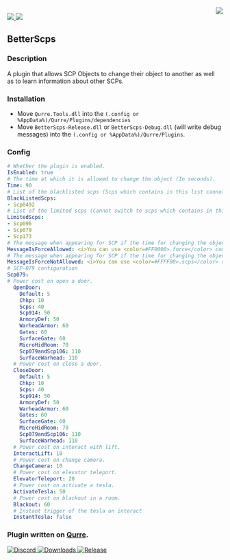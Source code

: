<img src="https://cdn.fydne.xyz/qurre/Qurre-web_ol.gif" align="right" />
<p>
   <a href="https://github.com/I-Aureate-I/BetterScps/releases/latest">
     <img src="https://img.shields.io/github/downloads/I-Aureate-I/BetterScps/total.svg" />
   </a>
   <a href="https://github.com/I-Aureate-I/BetterScps/commits/master">
     <img src="https://img.shields.io/github/commits-since/I-Aureate-I/BetterScps/latest?include_prereleases" />
   </a>
</p>

## BetterScps
### Description
A plugin that allows SCP Objects to change their object to another as well as to learn information about other SCPs.
### Installation
* Move `Qurre.Tools.dll` into the `(.config or %AppData%)/Qurre/Plugins/dependencies`
* Move `BetterScps-Release.dll` or `BetterScps-Debug.dll` (will write debug messages) into the `(.config or %AppData%)/Qurre/Plugins`.
### Config
```yaml
# Whether the plugin is enabled.
IsEnabled: true
# The time at which it is allowed to change the object (In seconds).
Time: 90
# List of the blacklisted scps (Scps which contains in this list cannot use switch command).
BlackListedScps:
- Scp0492
# List of the limited scps (Cannot switch to scps which contains in this list if he is already spawn in the map).
LimitedScps:
- Scp096
- Scp079
- Scp173
# The message when appearing for SCP if the time for changing the object has not yet passed.
MessageIsForceAllowed: <i>You can use <color=#FF0000>.force</color> command to switch your object or <color=#FFFF00>.scps</color> command to find out the status of all objects</i>
# The message when appearing for SCP if the time for changing the object has already passed.
MessageIsForceNotAllowed: <i>You can use <color=#FFFF00>.scps</color> command to find out the status of all objects</i>
# SCP-079 configuration
Scp079:
# Power cost on open a door.
  OpenDoor:
    Default: 5
    Chkp: 10
    Scps: 40
    Scp914: 50
    ArmoryDef: 50
    WarheadArmor: 60
    Gates: 60
    SurfaceGate: 60
    MicroHidRoom: 70
    Scp079andScp106: 110
    SurfaceWarhead: 110
  # Power cost on close a door.
  CloseDoor:
    Default: 5
    Chkp: 10
    Scps: 40
    Scp914: 50
    ArmoryDef: 50
    WarheadArmor: 60
    Gates: 60
    SurfaceGate: 60
    MicroHidRoom: 70
    Scp079andScp106: 110
    SurfaceWarhead: 110
  # Power cost on interact with lift.
  InteractLift: 10
  # Power cost on change camera.
  ChangeCamera: 10
  # Power cost on elevator teleport.
  ElevatorTeleport: 20
  # Power cost on activate a tesla.
  ActivateTesla: 50
  # Power cost on blackout in a room.
  Blackout: 60
  # Instant trigger of the tesla on interact
  InstantTesla: false
```
### Plugin written on [Qurre](https://github.com/Qurre-Team/Qurre-sl).  
<p>
   <a href="https://discord.gg/zGUqfJQebn" alt="Discord">
      <img src="https://discord.com/api/guilds/779412392651653130/embed.png" alt="Discord"/>
   </a>
   <a href="https://github.com/Qurre-Team/Qurre-sl/releases/latest" alt="Downloads">
      <img src="https://img.shields.io/github/downloads/Qurre-Team/Qurre-sl/total?color=%2300b813&style=plastic" alt="Downloads"/>
   </a>
   <a href="https://github.com/Qurre-Team/Qurre-sl/releases/latest" alt="Release">
      <img src="https://img.shields.io/github/v/release/Qurre-Team/Qurre-sl.svg?style=plastic" alt="Release"/>
   </a>
</p>
